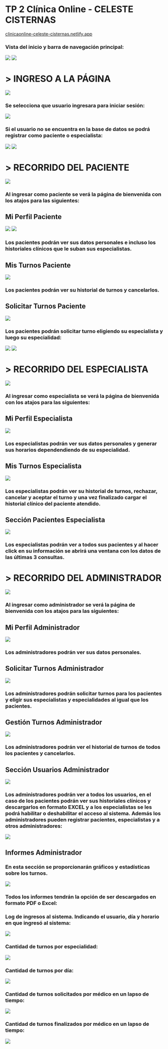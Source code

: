 # TP 2 Clínica Online - CELESTE CISTERNAS

[clinicaonline-celeste-cisternas.netlify.app](https://clinicaonline-celeste-cisternas.netlify.app/)

### Vista del inicio y barra de navegación principal:
![](Fotos/Home.png)
![](Fotos/NavBar%20.png)

# > INGRESO A LA PÁGINA

![](Fotos/Ingreso.png)
### Se selecciona que usuario ingresara para iniciar sesión:
![](Fotos/Login.png)

### Si el usuario no se encuentra en la base de datos se podrá registrar como paciente o especialista:
![](Fotos/Registro%20paciente.png)
![](Fotos/Registro%20especialista.png)

# > RECORRIDO DEL PACIENTE

![](Fotos/Home%20paciente.png)
### Al ingresar como paciente se verá la página de bienvenida con los atajos para las siguientes:

## Mi Perfil Paciente
![](Fotos/Mi%20perfil%20paciente.png)
![](Fotos/Historia%20clinica%20paciente.png)
### Los pacientes podrán ver sus datos personales e incluso los historiales clínicos que le suban sus especialistas.

## Mis Turnos Paciente
![](Fotos/Mis%20turnos%20paciente.png)
### Los pacientes podrán ver su historial de turnos y cancelarlos.

## Solicitar Turnos Paciente
![](Fotos/Solicitar%20turno%20paciente.png)
### Los pacientes podrán solicitar turno eligiendo su especialista y luego su especialidad:
![](Fotos/Especialidades%20solicitar%20paciente.png)
![](Fotos/Turnos%20paciente.png)

# > RECORRIDO DEL ESPECIALISTA

![](Fotos/Home%20especialista.png)
### Al ingresar como especialista se verá la página de bienvenida con los atajos para las siguientes:

## Mi Perfil Especialista
![](Fotos/Mi%20perfil%20especialista.png)
### Los especialistas podrán ver sus datos personales y generar sus horarios dependendiendo de su especialidad.

## Mis Turnos Especialista
![](Fotos/Mis%20turnos%20especialista.png)
### Los especialistas podrán ver su historial de turnos, rechazar, cancelar y aceptar el turno y una vez finalizado cargar el historial clínico del paciente atendido.

## Sección Pacientes Especialista
![](Fotos/Seccion%20pacientes%20especialista.png)
### Los especialistas podrán ver a todos sus pacientes y al hacer click en su información se abrirá una ventana con los datos de las últimas 3 consultas.

# > RECORRIDO DEL ADMINISTRADOR

![](Fotos/Home%20administrador.png)
### Al ingresar como administrador se verá la página de bienvenida con los atajos para las siguientes:

## Mi Perfil Administrador
![](Fotos/Mi%20perfil%20administrador.png)
### Los administradores podrán ver sus datos personales.

## Solicitar Turnos Administrador
![](Fotos/Solicitar%20turno%20administrador.png)
### Los administradores podrán solicitar turnos para los pacientes y eligir sus especialistas y especialidades al igual que los pacientes.

## Gestión Turnos Administrador
![](Fotos/Gestion%20turnos%20administrador.png)
### Los administradores podrán ver el historial de turnos de todos los pacientes y cancelarlos.

## Sección Usuarios Administrador
![](Fotos/Seccion%20usuarios%20administrador.png)
### Los administradores podrán ver a todos los usuarios, en el caso de los pacientes podrán ver sus historiales clínicos y descargarlos en formato EXCEL y a los especialistas se les podrá habilitar o deshabilitar el acceso al sistema. Además los administradores pueden registrar pacientes, especialistas y a otros administradores:
![](Fotos/Registro%20usuarios%20administrador.png)

## Informes Administrador
### En esta sección se proporcionarán gráficos y estadísticas sobre los turnos.

![](Fotos/Informes%20administrador.png)

### Todos los informes tendrán la opción de ser descargados en formato PDF o Excel:

### Log de ingresos al sistema. Indicando el usuario, día y horario en que ingresó al sistema:
![](Fotos/Informes%20logs%20administrador.png)

### Cantidad de turnos por especialidad:
![](Fotos/Turnos%20por%20especialidad%20administrador.png)

### Cantidad de turnos por día:
![](Fotos/Turnos%20por%20dia%20administrador.png)

### Cantidad de turnos solicitados por médico en un lapso de tiempo:
![](Fotos/Turnos%20solicitados%20por%20medico%20administrador.png)

### Cantidad de turnos finalizados por médico en un lapso de tiempo:
![](Fotos/Turnos%20finalizados%20por%20medico%20administrador.png)
